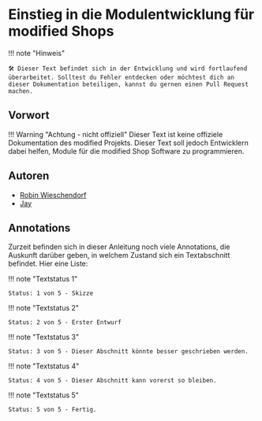 # Einstieg in die Modulentwicklung für modified Shops

!!! note "Hinweis"

    🛠 Dieser Text befindet sich in der Entwicklung und wird fortlaufend überarbeitet. Solltest du Fehler entdecken oder möchtest dich an dieser Dokumentation beteiligen, kannst du gernen einen Pull Request machen.

## Vorwort

!!! Warning "Achtung - nicht offiziell"
    Dieser Text ist keine offiziele Dokumentation des modified Projekts. Dieser Text soll jedoch Entwicklern dabei helfen, Module für die modified Shop Software zu programmieren.

## Autoren

- [Robin Wieschendorf](https://github.com/RobinTheHood)
- [Jay](https://github.com/grandeljay)

## Annotations

Zurzeit befinden sich in dieser Anleitung noch viele Annotations, die Auskunft darüber geben, in welchem Zustand sich ein Textabschnitt befindet. Hier eine Liste:

!!! note "Textstatus 1"

    Status: 1 von 5 - Skizze


!!! note "Textstatus 2"

    Status: 2 von 5 - Erster Entwurf


!!! note "Textstatus 3"

    Status: 3 von 5 - Dieser Abschnitt könnte besser geschrieben werden.


!!! note "Textstatus 4"

    Status: 4 von 5 - Dieser Abschnitt kann vorerst so bleiben.


!!! note "Textstatus 5"

    Status: 5 von 5 - Fertig.
